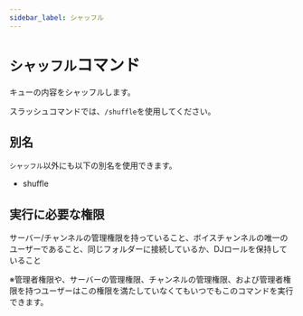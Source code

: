 ```yaml
---
sidebar_label: シャッフル
---
```

# `シャッフル`コマンド
キューの内容をシャッフルします。

スラッシュコマンドでは、`/shuffle`を使用してください。

## 別名
`シャッフル`以外にも以下の別名を使用できます。

- shuffle




## 実行に必要な権限
サーバー/チャンネルの管理権限を持っていること、ボイスチャンネルの唯一のユーザーであること、同じフォルダーに接続しているか、DJロールを保持していること

※管理者権限や、サーバーの管理権限、チャンネルの管理権限、および管理者権限を持つユーザーはこの権限を満たしていなくてもいつでもこのコマンドを実行できます。
  
